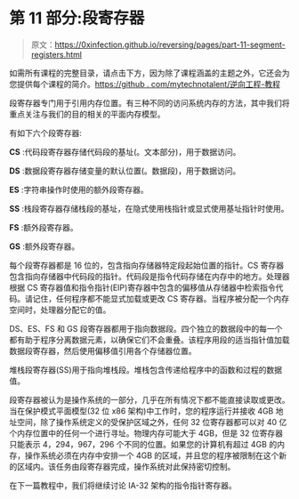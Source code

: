 # 第 11 部分:段寄存器

> 原文：<https://0xinfection.github.io/reversing/pages/part-11-segment-registers.html>

如需所有课程的完整目录，请点击下方，因为除了课程涵盖的主题之外，它还会为您提供每个课程的简介。[https://github . com/mytechnotalent/逆向工程-教程](https://github.com/mytechnotalent/Reverse-Engineering-Tutorial)

段寄存器专门用于引用内存位置。有三种不同的访问系统内存的方法，其中我们将重点关注与我们的目的相关的平面内存模型。

有如下六个段寄存器:

**CS** :代码段寄存器存储代码段的基址(。文本部分)，用于数据访问。

**DS** :数据段寄存器存储变量的默认位置(。数据段)，用于数据访问。

**ES** :字符串操作时使用的额外段寄存器。

**SS** :栈段寄存器存储栈段的基址，在隐式使用栈指针或显式使用基址指针时使用。

**FS** :额外段寄存器。

**GS** :额外段寄存器。

每个段寄存器都是 16 位的，包含指向存储器特定段起始位置的指针。CS 寄存器包含指向存储器中代码段的指针。代码段是指令代码存储在内存中的地方。处理器根据 CS 寄存器值和指令指针(EIP)寄存器中包含的偏移值从存储器中检索指令代码。请记住，任何程序都不能显式加载或更改 CS 寄存器。当程序被分配一个内存空间时，处理器分配它的值。

DS、ES、FS 和 GS 段寄存器都用于指向数据段。四个独立的数据段中的每一个都有助于程序分离数据元素，以确保它们不会重叠。该程序用段的适当指针值加载数据段寄存器，然后使用偏移值引用各个存储器位置。

堆栈段寄存器(SS)用于指向堆栈段。堆栈包含传递给程序中的函数和过程的数据值。

段寄存器被认为是操作系统的一部分，几乎在所有情况下都不能直接读取或更改。当在保护模式平面模型(32 位 x86 架构)中工作时，您的程序运行并接收 4GB 地址空间，除了操作系统定义的受保护区域之外，任何 32 位寄存器都可以对 40 亿个内存位置中的任何一个进行寻址。物理内存可能大于 4GB，但是 32 位寄存器只能表示 4，294，967，296 个不同的位置。如果您的计算机有超过 4GB 的内存，操作系统必须在内存中安排一个 4GB 的区域，并且您的程序被限制在这个新的区域内。该任务由段寄存器完成，操作系统对此保持密切控制。

在下一篇教程中，我们将继续讨论 IA-32 架构的指令指针寄存器。